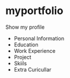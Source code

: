 ﻿# myportfolio

Show my profile 
- Personal Information
- Education
- Work Experience
- Project
- Skiils
- Extra Curicullar 
